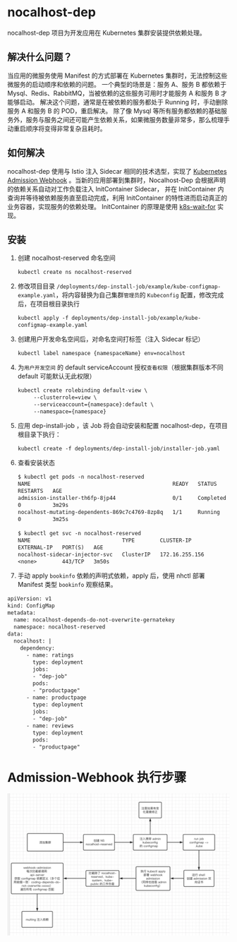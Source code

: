 # nocalhost-dep
nocalhost-dep 项目为开发应用在 Kubernetes 集群安装提供依赖处理。

## 解决什么问题？
当应用的微服务使用 Manifest 的方式部署在 Kubernetes 集群时，无法控制这些微服务的启动顺序和依赖的问题。
一个典型的场景是：服务 A、服务 B 都依赖于 Mysql、Redis、RabbitMQ，当被依赖的这些服务可用时才能服务 A 和服务 B 才能够启动。
解决这个问题，通常是在被依赖的服务都处于 Running 时，手动删除服务 A 和服务 B 的 POD，重启解决。
除了像 Mysql 等所有服务都依赖的基础服务外，服务与服务之间还可能产生依赖关系，如果微服务数量非常多，那么梳理手动重启顺序将变得非常复杂且耗时。

## 如何解决
nocalhost-dep 使用与 Istio 注入 Sidecar 相同的技术选型，实现了 [Kubernetes Admission Webhook](https://kubernetes.io/zh/docs/reference/access-authn-authz/extensible-admission-controllers/)
。当新的应用部署到集群时，Nocalhost-Dep 会根据声明的依赖关系自动对工作负载注入 InitContainer Sidecar，
并在 InitContainer 内查询并等待被依赖服务直至启动完成，利用 InitContainer 的特性进而启动真正的业务容器，实现服务的依赖处理。
InitContainer 的原理是使用 [k8s-wait-for](https://github.com/groundnuty/k8s-wait-for) 实现。

## 安装
1. 创建 nocalhost-reserved 命名空间
   ```
   kubectl create ns nocalhost-reserved
   ```
2. 修改项目目录 `/deployments/dep-install-job/example/kube-configmap-example.yaml`，将内容替换为自己集群`管理员`的 `Kubeconfig` 配置，修改完成后，在项目根目录执行

   ```
   kubectl apply -f deployments/dep-install-job/example/kube-configmap-example.yaml
   ```
3. 创建用户开发命名空间后，对命名空间打标签（注入 Sidecar 标记）
   ```
   kubectl label namespace {namespaceName} env=nocalhost
   ```
4. 为`用户开发空间` 的 default serviceAccount 授权`查看权限`（根据集群版本不同 default 可能默认无此权限）
   ```
   kubectl create rolebinding default-view \
        --clusterrole=view \
        --serviceaccount={namespace}:default \
        --namespace={namespace}
   ```
5. 应用 dep-install-job ，该 Job 将会自动安装和配置 nocalhost-dep，在项目根目录下执行：
   ```
   kubectl create -f deployments/dep-install-job/installer-job.yaml
   ```
6. 查看安装状态
   ```
   $ kubectl get pods -n nocalhost-reserved
   NAME                                             READY   STATUS      RESTARTS   AGE
   admission-installer-th6fp-8jp44                  0/1     Completed   0          3m29s
   nocalhost-mutating-dependents-869c7c4769-8zp8q   1/1     Running     0          3m25s
   
   $ kubectl get svc -n nocalhost-reserved
   NAME                             TYPE        CLUSTER-IP       EXTERNAL-IP   PORT(S)   AGE
   nocalhost-sidecar-injector-svc   ClusterIP   172.16.255.156   <none>        443/TCP   3m50s
   ```
7. 手动 apply `bookinfo` 依赖的声明式依赖，apply 后，使用 nhctl 部署 Manifest 类型 `bookinfo` 观察结果。

```
apiVersion: v1
kind: ConfigMap
metadata:
  name: nocalhost-depends-do-not-overwrite-gernatekey
  namespace: nocalhost-reserved
data:
  nocalhost: |
    dependency:
      - name: ratings
        type: deployment
        jobs:
        - "dep-job"
        pods:
        - "productpage"
      - name: productpage
        type: deployment
        jobs:
        - "dep-job"
      - name: reviews
        type: deployment
        pods:
        - "productpage"
```

# Admission-Webhook 执行步骤
![](./images/admission-webhook.png)